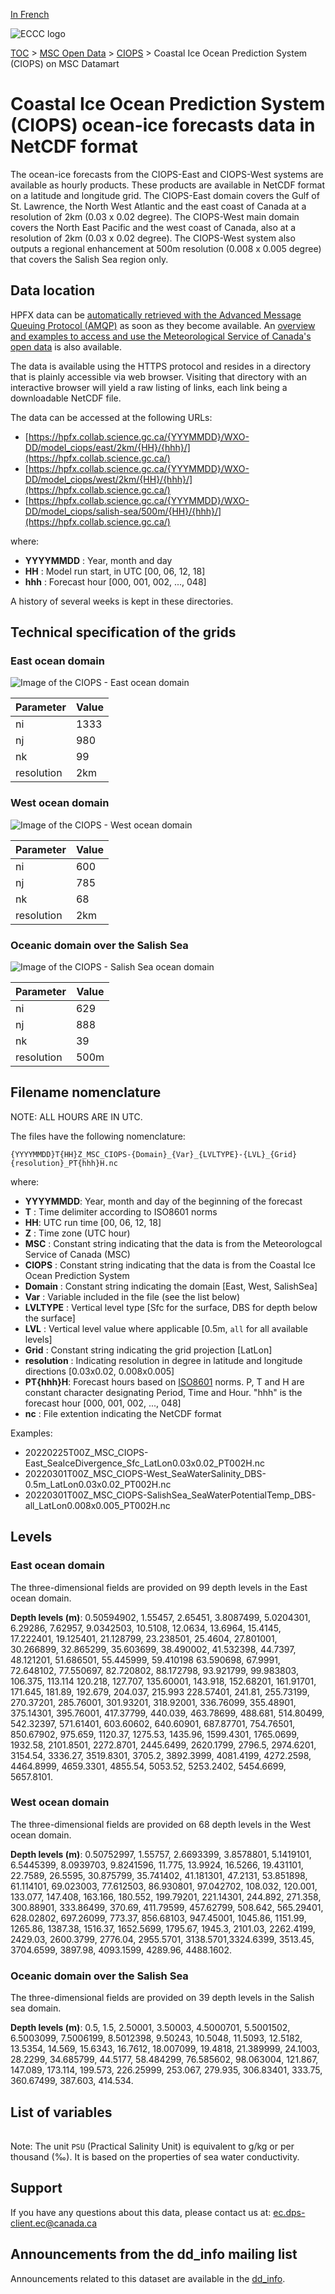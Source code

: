 [In French](readme_ciops-datamart_fr.md)

![ECCC logo](../../img_eccc-logo.png)

[TOC](../../readme_en.md) > [MSC Open Data](../readme_en.md) > [CIOPS](readme_ciops_en.md) > Coastal Ice Ocean Prediction System (CIOPS) on MSC Datamart 

# Coastal Ice Ocean Prediction System (CIOPS) ocean-ice forecasts data in NetCDF format

The ocean-ice forecasts from the CIOPS-East and CIOPS-West systems are available as hourly products. These products are available in NetCDF format on a latitude and longitude grid. The CIOPS-East domain covers the Gulf of St. Lawrence, the North West Atlantic and the east coast of Canada at a resolution of 2km (0.03 x 0.02 degree). The CIOPS-West main domain covers the North East Pacific and the west coast of Canada, also at a resolution of 2km (0.03 x 0.02 degree). The CIOPS-West system also outputs a regional enhancement at 500m resolution (0.008 x 0.005 degree) that covers the Salish Sea region only.

## Data location 

HPFX data can be [automatically retrieved with the Advanced Message Queuing Protocol (AMQP)](../../msc-datamart/amqp_en.md) as soon as they become available. An [overview and examples to access and use the Meteorological Service of Canada's open data](../../usage/readme_en.md) is also available.

The data is available using the HTTPS protocol and resides in a directory that is plainly accessible via web browser. Visiting that directory with an interactive browser will yield a raw listing of links, each link being a downloadable NetCDF file.

The data can be accessed at the following URLs: 

* [https://hpfx.collab.science.gc.ca/{YYYMMDD}/WXO-DD/model_ciops/east/2km/{HH}/{hhh}/](https://hpfx.collab.science.gc.ca/)
* [https://hpfx.collab.science.gc.ca/{YYYMMDD}/WXO-DD/model_ciops/west/2km/{HH}/{hhh}/](https://hpfx.collab.science.gc.ca/)
* [https://hpfx.collab.science.gc.ca/{YYYMMDD}/WXO-DD/model_ciops/salish-sea/500m/{HH}/{hhh}/](https://hpfx.collab.science.gc.ca/)                  

where:

* __YYYYMMDD__ : Year, month and day
* __HH__ : Model run start, in UTC [00, 06, 12, 18]
* __hhh__ : Forecast hour [000, 001, 002, ..., 048] 

A history of several weeks is kept in these directories.

## Technical specification of the grids

### East ocean domain

![Image of the CIOPS - East ocean domain](https://collaboration.cmc.ec.gc.ca/cmc/cmos/public_doc/msc-data/nwp_ciops/grille_ciops-east.png)

| Parameter | Value |
| ------ | ------ |
| ni | 1333 |
| nj | 980 |
| nk | 99 |
| resolution | 2km |

### West ocean domain

![Image of the CIOPS - West ocean domain](https://collaboration.cmc.ec.gc.ca/cmc/cmos/public_doc/msc-data/nwp_ciops/grille_ciops-west.png)

| Parameter | Value |
| ------ | ------ |
| ni | 600 |
| nj | 785 |
| nk | 68 |
| resolution | 2km |

### Oceanic domain over the Salish Sea

![Image of the CIOPS - Salish Sea ocean domain](https://collaboration.cmc.ec.gc.ca/cmc/cmos/public_doc/msc-data/nwp_ciops/grille_ciops-salishsea.png)

| Parameter | Value |
| ------ | ------ |
| ni | 629 |
| nj | 888 |
| nk | 39 |
| resolution | 500m |

## Filename nomenclature

NOTE: ALL HOURS ARE IN UTC.

The files have the following nomenclature: 

`{YYYYMMDD}T{HH}Z_MSC_CIOPS-{Domain}_{Var}_{LVLTYPE}-{LVL}_{Grid}{resolution}_PT{hhh}H.nc`

where:

* __YYYYMMDD__: Year, month and day of the beginning of the forecast
* __T__ : Time delimiter according to ISO8601 norms
* __HH__: UTC run time [00, 06, 12, 18]
* __Z__ : Time zone (UTC hour)
* __MSC__ : Constant string indicating that the data is from the Meteorologcal Service of Canada (MSC)
* __CIOPS__ : Constant string indicating that the data is from the Coastal Ice Ocean Prediction System
* __Domain__ : Constant string indicating the domain [East, West, SalishSea]
* __Var__ : Variable included in the file (see the list below)
* __LVLTYPE__ : Vertical level type [Sfc for the surface, DBS for depth below the surface]
* __LVL__ : Vertical level value where applicable [0.5m, `all` for all available levels]
* __Grid__ : Constant string indicating the grid projection [LatLon]
* __resolution__ : Indicating resolution in degree in latitude and longitude directions [0.03x0.02, 0.008x0.005] 
* __PT{hhh}H__: Forecast hours based on [ISO8601](https://en.wikipedia.org/wiki/ISO_8601) norms. P, T and H are constant character designating Period, Time and Hour. "hhh" is the forecast hour [000, 001, 002, ..., 048]
* __nc__ : File extention indicating the NetCDF format

Examples:

* 20220225T00Z_MSC_CIOPS-East_SeaIceDivergence_Sfc_LatLon0.03x0.02_PT002H.nc
* 20220301T00Z_MSC_CIOPS-West_SeaWaterSalinity_DBS-0.5m_LatLon0.03x0.02_PT002H.nc
* 20220301T00Z_MSC_CIOPS-SalishSea_SeaWaterPotentialTemp_DBS-all_LatLon0.008x0.005_PT002H.nc

## Levels

### East ocean domain

The three-dimensional fields are provided on 99 depth levels in the East ocean domain.

__Depth levels (m)__: 0.50594902, 1.55457, 2.65451, 3.8087499, 5.0204301, 6.29286, 7.62957, 9.0342503, 10.5108, 12.0634, 13.6964, 15.4145, 17.222401, 19.125401, 21.128799, 23.238501, 25.4604, 27.801001, 30.266899, 32.865299, 35.603699, 38.490002, 41.532398, 44.7397, 48.121201, 51.686501, 55.445999, 59.410198 63.590698, 67.9991, 72.648102, 77.550697, 82.720802, 88.172798, 93.921799, 99.983803, 106.375, 113.114 120.218, 127.707, 135.60001, 143.918, 152.68201, 161.91701, 171.645, 181.89, 192.679, 204.037, 215.993 228.57401, 241.81, 255.73199, 270.37201, 285.76001, 301.93201, 318.92001, 336.76099, 355.48901, 375.14301, 395.76001, 417.37799, 440.039, 463.78699, 488.681, 514.80499, 542.32397, 571.61401, 603.60602, 640.60901, 687.87701, 754.76501, 850.67902, 975.659, 1120.37, 1275.53, 1435.96, 1599.4301, 1765.0699, 1932.58, 2101.8501, 2272.8701, 2445.6499, 2620.1799, 2796.5, 2974.6201, 3154.54, 3336.27, 3519.8301, 3705.2, 3892.3999, 4081.4199, 4272.2598, 4464.8999, 4659.3301, 4855.54, 5053.52, 5253.2402, 5454.6699, 5657.8101.

### West ocean domain

The three-dimensional fields are provided on 68 depth levels in the West ocean domain.

__Depth levels (m)__: 0.50752997, 1.55757, 2.6693399, 3.8578801, 5.1419101, 6.5445399, 8.0939703, 9.8241596, 11.775, 13.9924, 16.5266, 19.431101, 22.7589, 26.5595, 30.875799, 35.741402, 41.181301, 47.2131, 53.851898, 61.114101, 69.023003, 77.612503, 86.930801, 97.042702, 108.032, 120.001, 133.077, 147.408, 163.166, 180.552, 199.79201, 221.14301, 244.892, 271.358, 300.88901, 333.86499, 370.69, 411.79599, 457.62799, 508.642, 565.29401, 628.02802, 697.26099, 773.37, 856.68103, 947.45001, 1045.86, 1151.99, 1265.86, 1387.38, 1516.37, 1652.5699, 1795.67, 1945.3, 2101.03, 2262.4199, 2429.03, 2600.3799, 2776.04, 2955.5701, 3138.5701,3324.6399, 3513.45, 3704.6599, 3897.98, 4093.1599, 4289.96, 4488.1602.

### Oceanic domain over the Salish Sea

The three-dimensional fields are provided on 39 depth levels in the Salish sea domain.

__Depth levels (m)__: 0.5, 1.5, 2.50001, 3.50003, 4.5000701, 5.5001502, 6.5003099, 7.5006199, 8.5012398, 9.50243, 10.5048, 11.5093, 12.5182, 13.5354, 14.569, 15.6343, 16.7612, 18.007099, 19.4818, 21.389999, 24.1003, 28.2299, 34.685799, 44.5177, 58.484299, 76.585602, 98.063004, 121.867, 147.089, 173.114, 199.573, 226.25999, 253.067, 279.935, 306.83401, 333.75, 360.67499, 387.603, 414.534.

## List of variables 

<table id="csv-table" class="display"></table>

<link href="https://cdn.jsdelivr.net/npm/simple-datatables@latest/dist/style.css" rel="stylesheet" type="text/css">
<script src="https://cdn.jsdelivr.net/npm/simple-datatables@latest"></script>
<script src="../../../js/variables_datatable.js" type="text/javascript"></script>
<script>
  loadTable("csv-table", "../../../assets/csv/CIOPS_en.csv", "EN");
</script>

Note: The unit `PSU` (Practical Salinity Unit) is equivalent to g/kg or per thousand (‰). It is based on the properties of sea water conductivity.

## Support

If you have any questions about this data, please contact us at: [ec.dps-client.ec@canada.ca](mailto:ec.dps-client.ec@canada.ca)

## Announcements from the dd_info mailing list

Announcements related to this dataset are available in the [dd_info](https://comm.collab.science.gc.ca/mailman3/postorius/lists/dd_info.comm.collab.science.gc.ca/).

